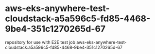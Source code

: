 # aws-eks-anywhere-test-cloudstack-a5a596c5-fd85-4468-9be4-351c1270265d-67
repository for use with E2E test job aws-eks-anywhere-test-cloudstack:a5a596c5-fd85-4468-9be4-351c1270265d-67
